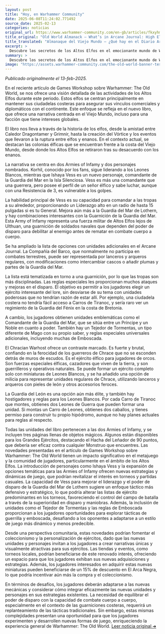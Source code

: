```yaml
---
layout: post
title: "Hoy, en Warhammer Community"
date: 2025-06-08T11:24:02.771492
source_date: 2025-02-13
categories: noticias
original_url: https://www.warhammer-community.com/en-gb/articles/fkxyhmsz/old-world-almanack-whats-in-arcane-journal-high-elf-realms/
title_original: "Old World Almanack – What’s in Arcane Journal: High Elf Realms? - Warhammer Community"
title_translated: "Almanaque del Viejo Mundo – ¿Qué hay en el Diario Arcano: Reinos de los Altos Elfos? - Comunidad Warhammer"
excerpt: >
  Descubre los secretos de los Altos Elfos en el emocionante mundo de Warhammer: The Old World. Este artículo revela cómo los Altos Elfos mantienen sus fortalezas costeras para asegurar sus vínculos comerciales y diplomáticos. Con entrevistas exclusivas al equipo creativo, exploramos la historia y las estrategias de esta fascinante facción. Desde la legendaria amistad entre Caledor Dragontamer y Grimnir hasta el liderazgo de personajes icónicos como Korhil e Ishaya Vess, adéntrate en un relato lleno de intriga y poder militar. Con nuevas unidades y reglas especiales, este avance promete enriquecer tus batallas en el tablero con tácticas únicas y emocionantes.
summary: >
  Descubre los secretos de los Altos Elfos en el emocionante mundo de Warhammer: The Old World. Este artículo revela cómo los Altos Elfos mantienen sus fortalezas costeras para asegurar sus vínculos comerciales y diplomáticos. Con entrevistas exclusivas al equipo creativo, exploramos la historia y las estrategias de esta fascinante facción. Desde la legendaria amistad entre Caledor Dragontamer y Grimnir hasta el liderazgo de personajes icónicos como Korhil e Ishaya Vess, adéntrate en un relato lleno de intriga y poder militar. Con nuevas unidades y reglas especiales, este avance promete enriquecer tus batallas en el tablero con tácticas únicas y emocionantes.
image: "https://assets.warhammer-community.com/the-old-world-banner-test.jpg"
---
```


*Publicado originalmente el 13-feb-2025.*

En el reciente artículo de Games Workshop sobre Warhammer: The Old World, se nos ofrece una visión detallada de las actividades de los Altos Elfos durante este periodo. Estos elfos se centran principalmente en mantener sus ciudadelas costeras para asegurar sus vínculos comerciales y diplomáticos con el continente. Este enfoque se refleja en el nuevo libro, que ofrece una narrativa centrada en el Viejo Mundo, incluso para una facción que tiene intereses globales.

El libro nos lleva a través de la historia de los elfos, desde la amistad entre Caledor Dragontamer y Grimnir, hasta la creación del Vórtice y los eventos que llevaron a la ruptura entre elfos y enanos. En el contexto actual, se destacan las colonias élficas que se encuentran frente a la costa del Viejo Mundo, desde donde los Altos Elfos se retiraron tras su desacuerdo con los enanos.

La narrativa se centra en dos Armies of Infamy y dos personajes nombrados. Korhil, conocido por los fans, sigue liderando a los Leones Blancos, mientras que Ishaya Vess es un nuevo personaje, comandante de la Guardia del Mar en la Isla Silenciosa. Vess es más una comandante que una guerrera, pero posee el perfil de un señor élfico y sabe luchar, aunque con una Resistencia de 3, es vulnerable a los golpes.

La habilidad principal de Vess es su capacidad para comandar a las tropas a su alrededor, proporcionando un Liderazgo alto en un radio de hasta 15 pulgadas si es tu General. Mejora aún más a la Guardia del Mar de Lothern, y hay combinaciones interesantes con la Guarnición de la Guardia del Mar. Esta Army of Infamy representa una fuerza militar de Altos Elfos lejos de Ulthuan, una guarnición de soldados navales que dependen del poder de disparo para debilitar al enemigo antes de rematar en combate cuerpo a cuerpo.

Se ha ampliado la lista de opciones con unidades adicionales en el Arcane Journal. La Compañía del Barco, que normalmente no participa en combates terrestres, puede ser representada por lanceros y arqueros regulares, con modificaciones como intercambiar cascos o añadir plumas y partes de la Guardia del Mar.

La lista está tematizada en torno a una guarnición, por lo que las tropas son más disciplinadas. Las reglas especiales les proporcionan muchos ataques y mejoras en el disparo. El objetivo es permitir a los jugadores elegir un ejército interesante del lore, sin desviarse de su tema con unidades poderosas que no tendrían razón de estar allí. Por ejemplo, una ciudadela costera no tendría fácil acceso a Carros de Tiranoc, y sería raro ver un regimiento de la Guardia del Fénix en la costa de Bretonia.

A cambio, los jugadores obtienen unidades emblemáticas como el Comandante de la Guardia del Mar, que se sitúa entre un Príncipe y un Noble en cuanto a poder. También hay un Tejedor de Tormentas, un tipo diferente de Mago con su propio saber, y reglas especiales universales adicionales, incluyendo muchas de Emboscada.

El Chracian Warhost ofrece un contraste marcado. Es fuerte y brutal, confiando en la ferocidad de los guerreros de Chrace que no se esconden detrás de muros de escudos. Es el ejército élfico para jugadores de orcos. Son fuerzas especiales élficas, cazadores que viven de la tierra, y son guerrilleros y operativos naturales. Se puede formar un ejército completo solo con miniaturas de Leones Blancos, y se ha añadido una opción de milicia para representar unidades regulares de Chrace, utilizando lanceros y arqueros con pieles de león y otros accesorios feroces.

La Guardia del León es una opción aún más élite, y también hay hostigadores y reglas para los Leones Blancos. Por cada Carro de Tiranoc que montes, obtienes dos Leones de Guerra que pueden formar una unidad. Si montas un Carro de Leones, obtienes dos caballos, y tienes permiso para construir tu propio hipódromo, aunque no hay planes actuales para reglas al respecto.

Todas las unidades del libro pertenecen a las dos Armies of Infamy, y se incluyen tres páginas llenas de objetos mágicos. Algunos están disponibles para los Grandes Ejércitos, destacando el Hacha del Leñador de 90 puntos, que debería ser eficaz contra cualquier Monstruo que encuentres.
Las novedades presentadas en el artículo de Games Workshop sobre Warhammer: The Old World tienen un impacto significativo en el metajuego y la comunidad de jugadores, particularmente en el ámbito de los Altos Elfos. La introducción de personajes como Ishaya Vess y la expansión de opciones temáticas para las Armies of Infamy ofrecen nuevas estrategias y dinámicas de juego, que podrían revitalizar el interés en torneos y partidas casuales. La capacidad de Vess para mejorar el liderazgo y el poder de disparo de la Guardia del Mar de Lothern sugiere un enfoque táctico más defensivo y estratégico, lo que podría alterar las listas de ejército predominantes en los torneos, favoreciendo el control del campo de batalla a través de la superioridad en disparo y maniobras. Además, la inclusión de unidades como el Tejedor de Tormentas y las reglas de Emboscada proporcionan a los jugadores oportunidades para explorar tácticas de guerrilla y emboscada, desafiando a los oponentes a adaptarse a un estilo de juego más dinámico y menos predecible.

Desde una perspectiva comunitaria, estas novedades podrían fomentar el coleccionismo y la personalización de ejércitos, dado que las nuevas unidades y personajes invitan a los jugadores a crear narrativas únicas y visualmente atractivas para sus ejércitos. Las tiendas y eventos, como torneos locales, podrían beneficiarse de este renovado interés, ofreciendo un espacio para que los jugadores exhiban sus nuevas adquisiciones y estrategias. Además, los jugadores interesados en adquirir estas nuevas miniaturas pueden beneficiarse de un 15% de descuento en El Arca Negra, lo que podría incentivar aún más la compra y el coleccionismo.

En términos de desafíos, los jugadores deberán adaptarse a las nuevas mecánicas y considerar cómo integrar eficazmente las nuevas unidades y personajes en sus estrategias existentes. La necesidad de equilibrar el poder de disparo con la capacidad de combate cuerpo a cuerpo, especialmente en el contexto de las guarniciones costeras, requerirá un replanteamiento de las tácticas tradicionales. Sin embargo, estas mismas complejidades presentan una oportunidad para que los jugadores experimenten y desarrollen nuevas formas de juego, enriqueciendo la experiencia general de Warhammer: The Old World.
[Leer noticia original ➜](https://www.warhammer-community.com/en-gb/articles/fkxyhmsz/old-world-almanack-whats-in-arcane-journal-high-elf-realms/)
